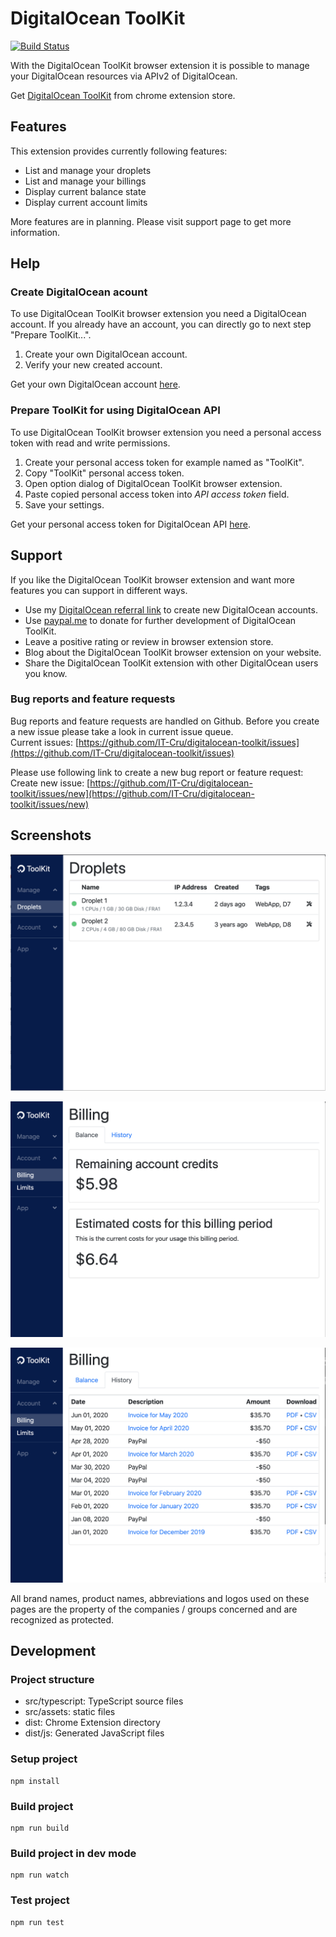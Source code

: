 # DigitalOcean ToolKit

[![Build Status](https://travis-ci.org/IT-Cru/digitalocean-toolkit.svg?branch=develop)](https://travis-ci.org/IT-Cru/digitalocean-toolkit)

With the DigitalOcean ToolKit browser extension it is possible to manage your DigitalOcean resources via APIv2 of DigitalOcean.

Get [DigitalOcean ToolKit](https://chrome.google.com/webstore/detail/digitalocean-toolkit/dkpdecgeaddlfilnhfkfiobidfifbpkl?hl=en) from chrome extension store.

## Features

This extension provides currently following features:

*   List and manage your droplets
*   List and manage your billings
*   Display current balance state
*   Display current account limits

More features are in planning. Please visit support page to get more information.

## Help

### Create DigitalOcean acount

To use DigitalOcean ToolKit browser extension you need a DigitalOcean account. If you already have an account, you can directly go to next step "Prepare ToolKit...".

1.  Create your own DigitalOcean account.
2.  Verify your new created account.

Get your own DigitalOcean account [here](https://m.do.co/c/1439b3e5bf3a).

### Prepare ToolKit for using DigitalOcean API

To use DigitalOcean ToolKit browser extension you need a personal access token with read and write permissions.

1.  Create your personal access token for example named as "ToolKit".
2.  Copy "ToolKit" personal access token.
3.  Open option dialog of DigitalOcean ToolKit browser extension.
4.  Paste copied personal access token into _API access token_ field.
5.  Save your settings.

Get your personal access token for DigitalOcean API [here](https://cloud.digitalocean.com/settings/api/tokens).

## Support

If you like the DigitalOcean ToolKit browser extension and want more features you can support in different ways.

* Use my [DigitalOcean referral link](https://m.do.co/c/1439b3e5bf3a) to create new DigitalOcean accounts.
* Use [paypal.me](https://paypal.me/ITCru "go to Paypal.me of IT-Cru") to donate for further development of DigitalOcean ToolKit.
* Leave a positive rating or review in browser extension store.
* Blog about the DigitalOcean ToolKit browser extension on your website.
* Share the DigitalOcean ToolKit extension with other DigitalOcean users you know.

### Bug reports and feature requests

Bug reports and feature requests are handled on Github. Before you create a new issue please take a look in current issue queue.  
Current issues: [https://github.com/IT-Cru/digitalocean-toolkit/issues](https://github.com/IT-Cru/digitalocean-toolkit/issues)

Please use following link to create a new bug report or feature request:  
Create new issue: [https://github.com/IT-Cru/digitalocean-toolkit/issues/new](https://github.com/IT-Cru/digitalocean-toolkit/issues/new)

## Screenshots

![DigitalOcean ToolKit Manage Droplets Screenshot](./images/screenshot-manage_droplets.png)

![DigitalOcean ToolKit Billing Balance Screenshot](./images/screenshot-billing_balance.png)

![DigitalOcean ToolKit Billing History Screenshot](./images/screenshot-billing_history.png)

All brand names, product names, abbreviations and logos used on these pages are the property of the companies / groups concerned and are recognized as protected.

## Development

### Project structure

* src/typescript: TypeScript source files
* src/assets: static files
* dist: Chrome Extension directory
* dist/js: Generated JavaScript files

### Setup project

```
npm install
```

### Build project

```
npm run build
```

### Build project in dev mode

```
npm run watch
```

### Test project

```
npm run test
```
